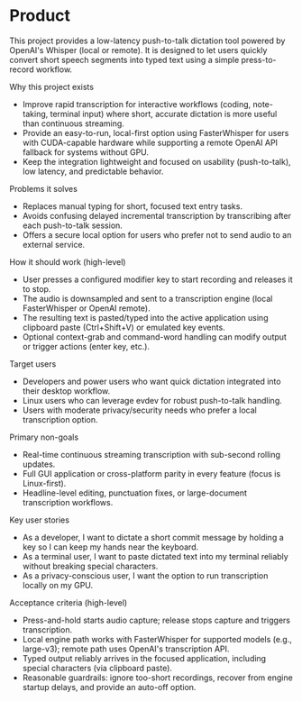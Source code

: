 # Product

This project provides a low-latency push-to-talk dictation tool powered by OpenAI's Whisper (local or remote). It is designed to let users quickly convert short speech segments into typed text using a simple press-to-record workflow.

Why this project exists
- Improve rapid transcription for interactive workflows (coding, note-taking, terminal input) where short, accurate dictation is more useful than continuous streaming.
- Provide an easy-to-run, local-first option using FasterWhisper for users with CUDA-capable hardware while supporting a remote OpenAI API fallback for systems without GPU.
- Keep the integration lightweight and focused on usability (push-to-talk), low latency, and predictable behavior.

Problems it solves
- Replaces manual typing for short, focused text entry tasks.
- Avoids confusing delayed incremental transcription by transcribing after each push-to-talk session.
- Offers a secure local option for users who prefer not to send audio to an external service.

How it should work (high-level)
- User presses a configured modifier key to start recording and releases it to stop.
- The audio is downsampled and sent to a transcription engine (local FasterWhisper or OpenAI remote).
- The resulting text is pasted/typed into the active application using clipboard paste (Ctrl+Shift+V) or emulated key events.
- Optional context-grab and command-word handling can modify output or trigger actions (enter key, etc.).

Target users
- Developers and power users who want quick dictation integrated into their desktop workflow.
- Linux users who can leverage evdev for robust push-to-talk handling.
- Users with moderate privacy/security needs who prefer a local transcription option.

Primary non-goals
- Real-time continuous streaming transcription with sub-second rolling updates.
- Full GUI application or cross-platform parity in every feature (focus is Linux-first).
- Headline-level editing, punctuation fixes, or large-document transcription workflows.

Key user stories
- As a developer, I want to dictate a short commit message by holding a key so I can keep my hands near the keyboard.
- As a terminal user, I want to paste dictated text into my terminal reliably without breaking special characters.
- As a privacy-conscious user, I want the option to run transcription locally on my GPU.

Acceptance criteria (high-level)
- Press-and-hold starts audio capture; release stops capture and triggers transcription.
- Local engine path works with FasterWhisper for supported models (e.g., large-v3); remote path uses OpenAI's transcription API.
- Typed output reliably arrives in the focused application, including special characters (via clipboard paste).
- Reasonable guardrails: ignore too-short recordings, recover from engine startup delays, and provide an auto-off option.
